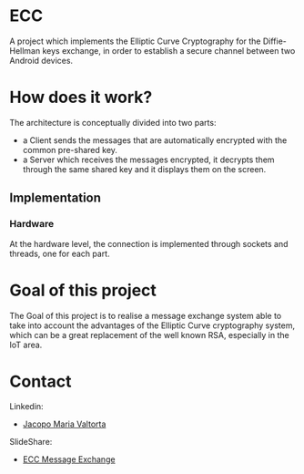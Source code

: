 # ECC

A project which implements the Elliptic Curve Cryptography for the Diffie-Hellman keys exchange, in order to establish a secure channel between two Android devices.

# How does it work?
The architecture is conceptually divided into two parts:
* a Client sends the messages that are automatically encrypted with the common pre-shared key.
* a Server which receives the messages encrypted, it decrypts them through the same shared key and it displays them on the screen.

## Implementation
### Hardware
At the hardware level, the connection is implemented through sockets and threads, one for each part.

# Goal of this project
The Goal of this project is to realise a message exchange system able to take into account the advantages of the Elliptic Curve cryptography system, which can be a great replacement of the well known RSA, especially in the IoT area.

# Contact
Linkedin:
 * [Jacopo Maria Valtorta](https://www.linkedin.com/in/jacopo-maria-valtorta)

SlideShare: 
  * [ECC Message Exchange](https://www.slideshare.net/JacopoMariaValtorta/elliptic-curve-cryptography-message-exchange)
